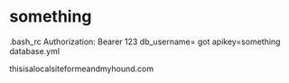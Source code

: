 # something
.bash_rc
Authorization: Bearer 123
db_username= got
apikey=something
database.yml


thisisalocalsiteformeandmyhound.com
